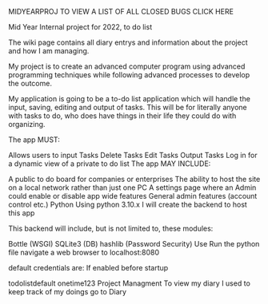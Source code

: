 MIDYEARPROJ
TO VIEW A LIST OF ALL CLOSED BUGS CLICK HERE

Mid Year Internal project for 2022, to do list

The wiki page contains all diary entrys and information about the project and how I am managing.

My project is to create an advanced computer program using advanced programming techniques while following advanced processes to develop the outcome.

My application is going to be a to-do list application which will handle the input, saving, editing and output of tasks. This will be for literally anyone with tasks to do, who does have things in their life they could do with organizing.

The app MUST:

Allows users to input Tasks
Delete Tasks
Edit Tasks
Output Tasks
Log in for a dynamic view of a private to do list
The app MAY INCLUDE:

A public to do board for companies or enterprises
The ability to host the site on a local network rather than just one PC
A settings page where an Admin could enable or disable app wide features
General admin features (account control etc.)
Python
Using python 3.10.x I will create the backend to host this app

This backend will include, but is not limited to, these modules:

Bottle (WSGI)
SQLite3 (DB)
hashlib (Password Security)
Use
Run the python file navigate a web browser to localhost:8080

default credentials are: If enabled before startup

todolistdefault
onetime123
Project Managment
To view my diary I used to keep track of my doings go to Diary
